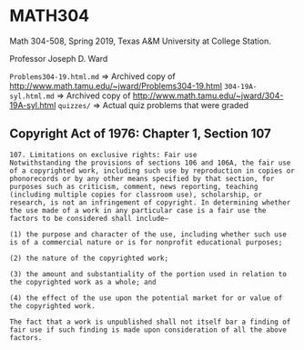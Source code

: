 MATH304
=======

Math 304-508, Spring 2019, Texas A&M University at College Station.

Professor Joseph D. Ward

`Problems304-19.html.md` => Archived copy of http://www.math.tamu.edu/~jward/Problems304-19.html
`304-19A-syl.html.md` => Archived copy of http://www.math.tamu.edu/~jward/304-19A-syl.html
`quizzes/` => Actual quiz problems that were graded

## Copyright Act of 1976: Chapter 1, Section 107
```
107. Limitations on exclusive rights: Fair use
Notwithstanding the provisions of sections 106 and 106A, the fair use of a copyrighted work, including such use by reproduction in copies or phonorecords or by any other means specified by that section, for purposes such as criticism, comment, news reporting, teaching (including multiple copies for classroom use), scholarship, or research, is not an infringement of copyright. In determining whether the use made of a work in any particular case is a fair use the factors to be considered shall include—

(1) the purpose and character of the use, including whether such use is of a commercial nature or is for nonprofit educational purposes;

(2) the nature of the copyrighted work;

(3) the amount and substantiality of the portion used in relation to the copyrighted work as a whole; and

(4) the effect of the use upon the potential market for or value of the copyrighted work.

The fact that a work is unpublished shall not itself bar a finding of fair use if such finding is made upon consideration of all the above factors.
```